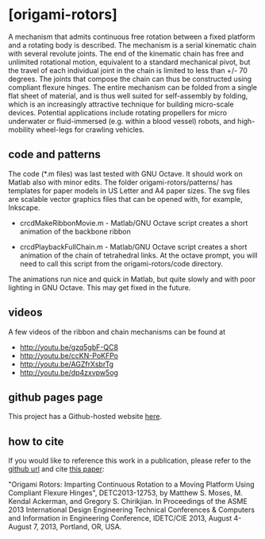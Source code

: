 [origami-rotors]
==============

A mechanism that admits continuous free rotation between a fixed platform and a rotating body is described. The mechanism is a serial kinematic chain with several revolute joints. The end of the kinematic chain has free and unlimited rotational motion, equivalent to a standard mechanical pivot, but the travel of each individual joint in the chain is limited to less than +/- 70 degrees. The joints that compose the chain can thus be constructed using compliant flexure hinges. The entire mechanism can be folded from a single flat sheet of material, and is thus well suited for self-assembly by folding, which is an increasingly attractive technique for building micro-scale devices. Potential applications include rotating propellers for micro underwater or fluid-immersed (e.g. within a blood vessel) robots, and high-mobility wheel-legs for crawling vehicles.

code and patterns
----------
The code (*.m files) was last tested with GNU Octave. It should work on Matlab also with minor edits. The folder origami-rotors/patterns/ has templates for paper models in US Letter and A4 paper sizes. The svg files are scalable vector graphics files that can be opened with, for example, Inkscape.

* crcdMakeRibbonMovie.m - Matlab/GNU Octave script creates a short animation of the backbone ribbon

* crcdPlaybackFullChain.m - Matlab/GNU Octave script creates a short animation of the chain of tetrahedral links. At the octave prompt, you will need to call this script from the origami-rotors/code directory.

The animations run nice and quick in Matlab, but quite slowly and with poor lighting in GNU Octave. This may get fixed in the future.

videos
-------
A few videos of the ribbon and chain mechanisms can be found at

* http://youtu.be/gzq5gbF-QC8
* http://youtu.be/ccKN-PoKFPo
* http://youtu.be/AGZfrXsbrTg
* http://youtu.be/dp4zxvpw5og

github pages page
---------------
This project has a Github-hosted website [here](https://mattmoses.github.io/origami-rotors).

how to cite
--------------------
If you would like to reference this work in a publication, please refer to the [github url](https://github.com/mattmoses/origami-rotors) and cite [this paper](http://proceedings.asmedigitalcollection.asme.org/proceeding.aspx?articleid=1830758):

"Origami Rotors: Imparting Continuous Rotation to a Moving Platform Using Compliant Flexure Hinges", DETC2013-12753, by Matthew S. Moses, M. Kendal Ackerman, and Gregory S. Chirikjian. In Proceedings of the ASME 2013 International Design Engineering Technical Conferences & Computers and Information in Engineering Conference, IDETC/CIE 2013, August 4-August 7, 2013, Portland, OR, USA.
